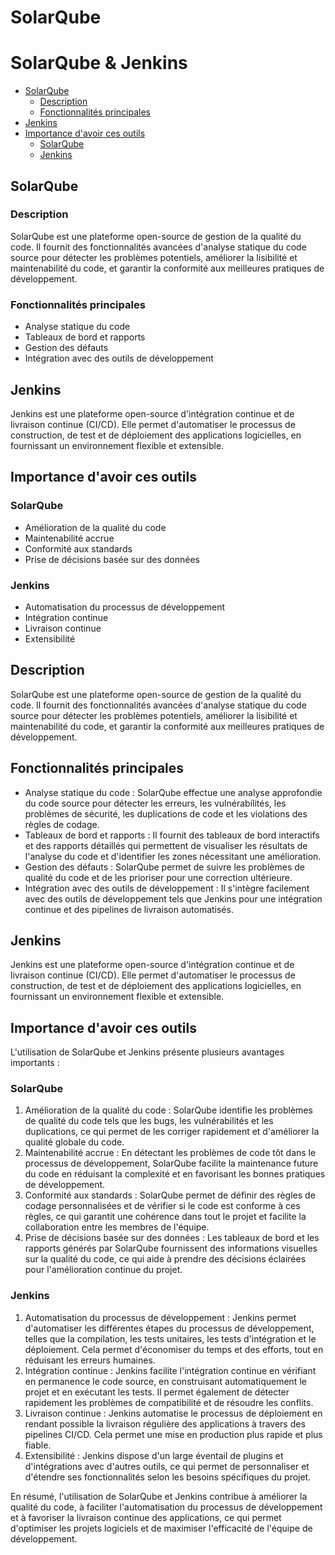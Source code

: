 # SolarQube

# SolarQube & Jenkins

- [SolarQube](#solarqube)
  - [Description](#description)
  - [Fonctionnalités principales](#fonctionnalités-principales)
- [Jenkins](#jenkins)
- [Importance d'avoir ces outils](#importance-davoir-ces-outils)
  - [SolarQube](#solarqube-1)
  - [Jenkins](#jenkins-1)

## SolarQube

### Description

SolarQube est une plateforme open-source de gestion de la qualité du code. Il fournit des fonctionnalités avancées d'analyse statique du code source pour détecter les problèmes potentiels, améliorer la lisibilité et maintenabilité du code, et garantir la conformité aux meilleures pratiques de développement.

### Fonctionnalités principales

- Analyse statique du code
- Tableaux de bord et rapports
- Gestion des défauts
- Intégration avec des outils de développement

## Jenkins

Jenkins est une plateforme open-source d'intégration continue et de livraison continue (CI/CD). Elle permet d'automatiser le processus de construction, de test et de déploiement des applications logicielles, en fournissant un environnement flexible et extensible.

## Importance d'avoir ces outils

### SolarQube

- Amélioration de la qualité du code
- Maintenabilité accrue
- Conformité aux standards
- Prise de décisions basée sur des données

### Jenkins

- Automatisation du processus de développement
- Intégration continue
- Livraison continue
- Extensibilité

## Description

SolarQube est une plateforme open-source de gestion de la qualité du code. Il fournit des fonctionnalités avancées d'analyse statique du code source pour détecter les problèmes potentiels, améliorer la lisibilité et maintenabilité du code, et garantir la conformité aux meilleures pratiques de développement.

## Fonctionnalités principales

- Analyse statique du code : SolarQube effectue une analyse approfondie du code source pour détecter les erreurs, les vulnérabilités, les problèmes de sécurité, les duplications de code et les violations des règles de codage.
- Tableaux de bord et rapports : Il fournit des tableaux de bord interactifs et des rapports détaillés qui permettent de visualiser les résultats de l'analyse du code et d'identifier les zones nécessitant une amélioration.
- Gestion des défauts : SolarQube permet de suivre les problèmes de qualité du code et de les prioriser pour une correction ultérieure.
- Intégration avec des outils de développement : Il s'intègre facilement avec des outils de développement tels que Jenkins pour une intégration continue et des pipelines de livraison automatisés.

## Jenkins

Jenkins est une plateforme open-source d'intégration continue et de livraison continue (CI/CD). Elle permet d'automatiser le processus de construction, de test et de déploiement des applications logicielles, en fournissant un environnement flexible et extensible.

## Importance d'avoir ces outils

L'utilisation de SolarQube et Jenkins présente plusieurs avantages importants :

### SolarQube

1. Amélioration de la qualité du code : SolarQube identifie les problèmes de qualité du code tels que les bugs, les vulnérabilités et les duplications, ce qui permet de les corriger rapidement et d'améliorer la qualité globale du code.
2. Maintenabilité accrue : En détectant les problèmes de code tôt dans le processus de développement, SolarQube facilite la maintenance future du code en réduisant la complexité et en favorisant les bonnes pratiques de développement.
3. Conformité aux standards : SolarQube permet de définir des règles de codage personnalisées et de vérifier si le code est conforme à ces règles, ce qui garantit une cohérence dans tout le projet et facilite la collaboration entre les membres de l'équipe.
4. Prise de décisions basée sur des données : Les tableaux de bord et les rapports générés par SolarQube fournissent des informations visuelles sur la qualité du code, ce qui aide à prendre des décisions éclairées pour l'amélioration continue du projet.

### Jenkins

1. Automatisation du processus de développement : Jenkins permet d'automatiser les différentes étapes du processus de développement, telles que la compilation, les tests unitaires, les tests d'intégration et le déploiement. Cela permet d'économiser du temps et des efforts, tout en réduisant les erreurs humaines.
2. Intégration continue : Jenkins facilite l'intégration continue en vérifiant en permanence le code source, en construisant automatiquement le projet et en exécutant les tests. Il permet également de détecter rapidement les problèmes de compatibilité et de résoudre les conflits.
3. Livraison continue : Jenkins automatise le processus de déploiement en rendant possible la livraison régulière des applications à travers des pipelines CI/CD. Cela permet une mise en production plus rapide et plus fiable.
4. Extensibilité : Jenkins dispose d'un large éventail de plugins et d'intégrations avec d'autres outils, ce qui permet de personnaliser et d'étendre ses fonctionnalités selon les besoins spécifiques du projet.

En résumé, l'utilisation de SolarQube et Jenkins contribue à améliorer la qualité du code, à faciliter l'automatisation du processus de développement et à favoriser la livraison continue des applications, ce qui permet d'optimiser les projets logiciels et de maximiser l'efficacité de l'équipe de développement.
